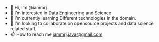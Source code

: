 - 👋 Hi, I’m @iammrj
- 👀 I’m interested in Data Engineering and Science
- 🌱 I’m currently learning Different technologies in the domain.
- 💞️ I’m looking to collaborate on opensource projects and data science related stuff.
- 📫 How to reach me iammrj.java@gmail.com

<!---
iammrj/iammrj is a ✨ special ✨ repository because its `README.md` (this file) appears on your GitHub profile.
You can click the Preview link to take a look at your changes.
--->
